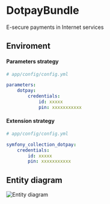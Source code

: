 DotpayBundle
============

E-secure payments in Internet services


## Enviroment

#### Parameters strategy
```yml
# app/config/config.yml

parameters:
    dotpay:
        credentials:
            id: xxxxx
            pin: xxxxxxxxxxx
```

#### Extension strategy
```yml
# app/config/config.yml

symfony_collection_dotpay:
    credentials:
        id: xxxxx
        pin: xxxxxxxxxxx
```

## Entity diagram

![Entity diagram](https://github.com/SymfonyCollection/DotpayBundle/blob/master/src/SymfonyCollection/DotpayBundle/Resources/docs/payment.erd.png)



